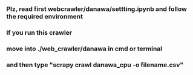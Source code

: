 ### Plz, read first webcrawler/danawa/settting.ipynb and follow the required environment
### If you run this crawler
### move into ./web_crawler/danawa in cmd or terminal
### and then type "scrapy crawl danawa_cpu -o filename.csv"
